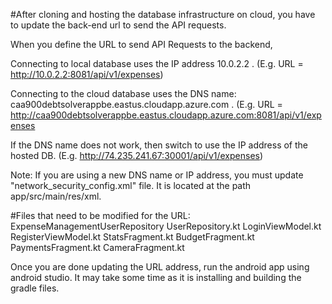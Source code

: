 #After cloning and hosting the database infrastructure on cloud, you have to update the back-end url to send the API requests.

When you define the URL to send API Requests to the backend,

Connecting to local database uses the IP address 10.0.2.2 .
(E.g. URL = http://10.0.2.2:8081/api/v1/expenses)

Connecting to the cloud database uses the DNS name: caa900debtsolverappbe.eastus.cloudapp.azure.com .
(E.g. URL = http://caa900debtsolverappbe.eastus.cloudapp.azure.com:8081/api/v1/expenses

If the DNS name does not work, then switch to use the IP address of the hosted DB. 
(E.g. http://74.235.241.67:30001/api/v1/expenses)

Note: 
If you are using a new DNS name or IP address, you must update "network_security_config.xml" file.
It is located at the path app/src/main/res/xml.

#Files that need to be modified for the URL:
ExpenseManagementUserRepository
UserRepository.kt
LoginViewModel.kt
RegisterViewModel.kt
StatsFragment.kt
BudgetFragment.kt
PaymentsFragment.kt
CameraFragment.kt   

Once you are done updating the URL address, run the android app using android studio. It may take some time as it is installing and building the gradle files.
